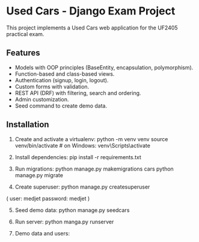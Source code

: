 # Used Cars - Django Exam Project

This project implements a Used Cars web application for the UF2405 practical exam.

## Features
- Models with OOP principles (BaseEntity, encapsulation, polymorphism).
- Function-based and class-based views.
- Authentication (signup, login, logout).
- Custom forms with validation.
- REST API (DRF) with filtering, search and ordering.
- Admin customization.
- Seed command to create demo data.

## Installation

1. Create and activate a virtualenv:
python -m venv venv
source venv/bin/activate # on Windows: venv\Scripts\activate


2. Install dependencies:
pip install -r requirements.txt


3. Run migrations:
python manage.py makemigrations cars
python manage.py migrate


4. Create superuser:
python manage.py createsuperuser 

(
    user: medjet
    password: medjet
)


5. Seed demo data:
python manage.py seedcars


6. Run server:
python manga.py runserver

7. Demo data and users: